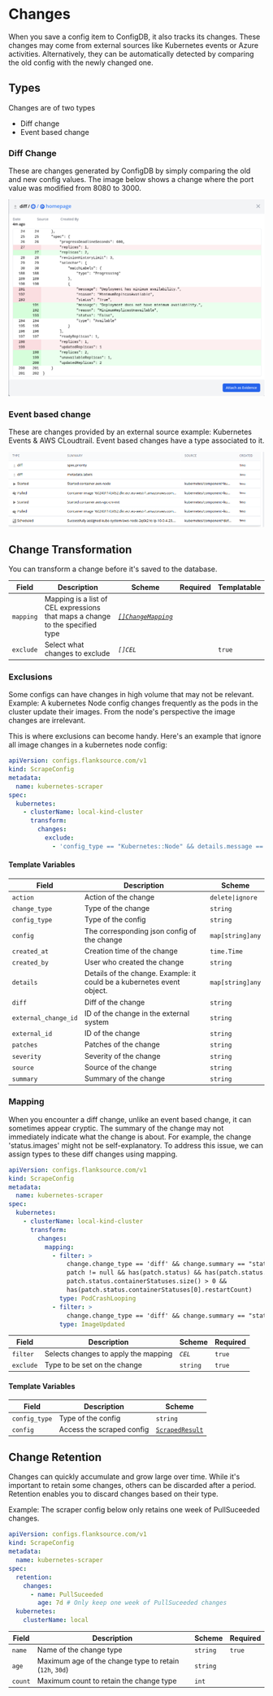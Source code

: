 # Changes

When you save a config item to ConfigDB, it also tracks its changes. These changes may come from external sources like Kubernetes events or Azure activities. Alternatively, they can be automatically detected by comparing the old config with the newly changed one.

## Types

Changes are of two types

- Diff change
- Event based change

### Diff Change

These are changes generated by ConfigDB by simply comparing the old and new config values. The image below shows a change where the port value was modified from 8080 to 3000.

![Kubernetes Deployment Replica change](../../images/config-changes.png)

### Event based change

These are changes provided by an external source example: Kubernetes Events & AWS CLoudtrail. Event based changes have a type associated to it.

![Event based config changes of a Kubernetes Pod](../../images/event-based-config-changes.png)

## Change Transformation

You can transform a change before it's saved to the database.

| Field     | Description                                                                   | Scheme                                      | Required | Templatable |
| --------- | ----------------------------------------------------------------------------- | ------------------------------------------- | -------- | ----------- |
| `mapping` | Mapping is a list of CEL expressions that maps a change to the specified type | [_`[]ChangeMapping`_](#mapping)             |          |             |
| `exclude` | Select what changes to exclude                                                | <CommonLink to="cel">_`[]CEL`_</CommonLink> |          | `true`      |

### Exclusions

Some configs can have changes in high volume that may not be relevant. Example: A kubernetes Node config changes frequently as the pods in the cluster update their images. From the node's perspective the image changes are irrelevant.

This is where exclusions can become handy. Here's an example that ignore all image changes in a kubernetes node config:

```yaml title="kubernetes-scraper.yaml"
apiVersion: configs.flanksource.com/v1
kind: ScrapeConfig
metadata:
  name: kubernetes-scraper
spec:
  kubernetes:
    - clusterName: local-kind-cluster
      transform:
        changes:
          exclude:
            - 'config_type == "Kubernetes::Node" && details.message == "status.images"'
```

#### Template Variables

| Field                | Description                                                            | Scheme           |
| -------------------- | ---------------------------------------------------------------------- | ---------------- |
| `action`             | Action of the change                                                   | `delete\|ignore` |
| `change_type`        | Type of the change                                                     | `string`         |
| `config_type`        | Type of the config                                                     | `string`         |
| `config`             | The corresponding json config of the change                            | `map[string]any` |
| `created_at`         | Creation time of the change                                            | `time.Time`      |
| `created_by`         | User who created the change                                            | `string`         |
| `details`            | Details of the change. Example: it could be a kubernetes event object. | `map[string]any` |
| `diff`               | Diff of the change                                                     | `string`         |
| `external_change_id` | ID of the change in the external system                                | `string`         |
| `external_id`        | ID of the change                                                       | `string`         |
| `patches`            | Patches of the change                                                  | `string`         |
| `severity`           | Severity of the change                                                 | `string`         |
| `source`             | Source of the change                                                   | `string`         |
| `summary`            | Summary of the change                                                  | `string`         |

### Mapping

When you encounter a diff change, unlike an event based change, it can sometimes appear cryptic. The summary of the change may not immediately indicate what the change is about. For example, the change 'status.images' might not be self-explanatory. To address this issue, we can assign types to these diff changes using mapping.

```yaml title="kubernetes-scraper.yaml"
apiVersion: configs.flanksource.com/v1
kind: ScrapeConfig
metadata:
  name: kubernetes-scraper
spec:
  kubernetes:
    - clusterName: local-kind-cluster
      transform:
        changes:
          mapping:
            - filter: >
                change.change_type == 'diff' && change.summary == "status.containerStatuses" &&
                patch != null && has(patch.status) && has(patch.status.containerStatuses) &&
                patch.status.containerStatuses.size() > 0 &&
                has(patch.status.containerStatuses[0].restartCount)
              type: PodCrashLooping
            - filter: >
                change.change_type == 'diff' && change.summary == "status.images" && config.kind == "Node"
              type: ImageUpdated
```

| Field     | Description                          | Scheme                                    | Required |
| --------- | ------------------------------------ | ----------------------------------------- | -------- |
| `filter`  | Selects changes to apply the mapping | <CommonLink to="cel">_`CEL`_</CommonLink> | `true`   |
| `exclude` | Type to be set on the change         | `string`                                  | `true`   |

#### Template Variables

| Field         | Description               | Scheme                                         |
| ------------- | ------------------------- | ---------------------------------------------- |
| `config_type` | Type of the config        | `string`                                       |
| `config`      | Access the scraped config | [`ScrapedResult`](../references/scrape-result) |

## Change Retention

Changes can quickly accumulate and grow large over time. While it's important to retain some changes, others can be discarded after a period. Retention enables you to discard changes based on their type.

Example: The scraper config below only retains one week of PullSuceeded changes.

```yaml title="kubernetes-scraper.yaml"
apiVersion: configs.flanksource.com/v1
kind: ScrapeConfig
metadata:
  name: kubernetes-scraper
spec:
  retention:
    changes:
      - name: PullSuceeded
        age: 7d # Only keep one week of PullSuceeded changes
  kubernetes:
    clusterName: local
```

| Field   | Description                                             | Scheme   | Required |
| ------- | ------------------------------------------------------- | -------- | -------- |
| `name`  | Name of the change type                                 | `string` | `true`   |
| `age`   | Maximum age of the change type to retain (`12h`, `30d`) | `string` |          |
| `count` | Maximum count to retain the change type                 | `int`    |          |
